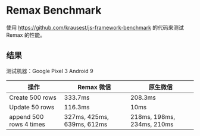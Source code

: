 # Remax Benchmark

使用 https://github.com/krausest/js-framework-benchmark 的代码来测试 Remax 的性能。

## 结果

测试机器：Google Pixel 3 Android 9

| 操作                    | Remax 微信                 | 原生微信                   |
| ----------------------- | -------------------------- | -------------------------- |
| Create 500 rows         | 333.7ms                    | 208.3ms                      |
| Update 50 rows          | 116.3ms                    | 10ms                       |
| append 500 rows 4 times | 327ms, 425ms, 639ms, 612ms | 218ms, 198ms, 234ms, 210ms |
